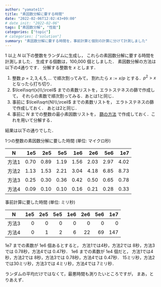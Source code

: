 ```yaml
---
author: "yamate11"
title: "素因数分解に要する時間"
date: "2022-02-06T12:02:43+09:00"
# date_init: "2022-02-06"
tags: ["素因数分解", "性能"]
categories: ["topic"]
# categories: ["solution"]
summary: "素因数分解に要する時間を，事前計算と個別の計算に分けて計測しました"
---
```


$1$ 以上 $N$ 以下の整数をランダムに生成し，
これらの素因数分解に要する時間を計測しました．
生成する個数は，100,000 個としました．
素因数分解の方法は以下の4通りです．
分解する整数を $x$ とします．

1. 整数 $p = 2, 3, 4, 5, \ldots$ で順次割ってみて，
   割れたら $x := x / p$ とする．$p^2 > x$ となったら打ち切り．
2. $\lceil\sqrt{x}\\;\rceil$ までの素数リストを，エラトステネスの篩で作成して，
   それらの素数で順次割ってみる．あとは1と同じ．
3. 事前に $\lceil\sqrt{N}\\;\rceil$ までの素数リストを，
   エラトステネスの篩で作成しておく．
   あとは2と同じ．
4. 事前に $N$ までの整数の最小素因数リストを，
   [篩の方法](https://qiita.com/rsk0315_h4x/items/ff3b542a4468679fb409)
   で作成しておく．これを用いて分解する．

結果は以下の通りでした．

1つの整数の素因数分解に要した時間 (単位: マイクロ秒)

| N | 1e5 | 2e5 | 5e5 | 1e6 | 2e6 | 5e6 | 1e7 |
|---|---:|---:|--:|--:|--:|--:|--:|
| 方法1 | 0.70 | 0.89 | 1.19 | 1.56 | 2.03 | 2.97 | 4.02 |
| 方法2 | 1.13 | 1.53 | 2.21 | 3.04 | 4.18 | 6.85 | 8.73 |
| 方法3 | 0.25 | 0.30 | 0.36 | 0.42 | 0.50 | 0.65 | 0.78 |
| 方法4 | 0.09 | 0.10 | 0.10 | 0.16 | 0.21 | 0.28 | 0.33 |

事前計算に要した時間 (単位: ミリ秒)

| N | 1e5 | 2e5 | 5e5 | 1e6 | 2e6 | 5e6 | 1e7 |
|---|---:|---:|--:|--:|--:|--:|--:|
| 方法3 | 0 | 0 | 0 | 0 | 0 | 0 | 0 |
| 方法4 | 0 | 1 | 2 | 6 | 22 | 69 | 147 |

1e7 までの素数が 1e6 個あるとすると，
方法1では4秒，方法2では 8秒，方法3では 0.78秒，方法4では 0.47秒．
1e6 までの素数が 1e4 個だと，
方法1では4秒，方法2では 8秒，方法3では 0.78秒，方法4では 0.47秒．
15ミリ秒，方法2では30ミリ秒，方法3では 4ミリ秒，方法4では 7ミリ秒．


ランダムの平均だけではなくて，最悪時間も測りたいところですが，
まあ，とりあえず．

